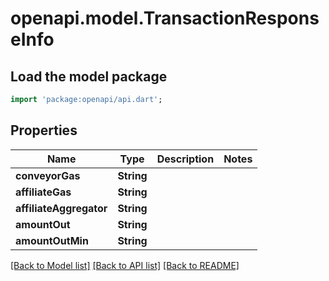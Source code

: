 # openapi.model.TransactionResponseInfo

## Load the model package
```dart
import 'package:openapi/api.dart';
```

## Properties
Name | Type | Description | Notes
------------ | ------------- | ------------- | -------------
**conveyorGas** | **String** |  | 
**affiliateGas** | **String** |  | 
**affiliateAggregator** | **String** |  | 
**amountOut** | **String** |  | 
**amountOutMin** | **String** |  | 

[[Back to Model list]](../README.md#documentation-for-models) [[Back to API list]](../README.md#documentation-for-api-endpoints) [[Back to README]](../README.md)


